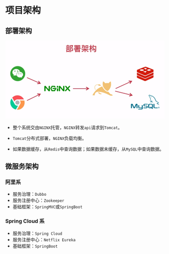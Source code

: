 # 项目架构

## 部署架构

![部署架构](images/deployment.png)

- 整个系统交由`NGINX`托管，`NGINX`转发`api`请求到`Tomcat`。

- `Tomcat`分布式部署，`NGINX`负载均衡。

- 如果数据缓存，从`Redis`中查询数据；如果数据未缓存，从`MySQL`中查询数据。

## 微服务架构

### 阿里系

- 服务治理：`Dubbo`
- 服务注册中心：`Zookeeper`
- 基础框架：`SpringMVC`或`SpringBoot`

### Spring Cloud 系

- 服务治理：`Spring Cloud`
- 服务注册中心：`Netflix Eureka`
- 基础框架：`SpringBoot`